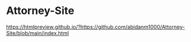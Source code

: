 # Attorney-Site
https://htmlpreview.github.io/?https://github.com/abidanm1000/Attorney-Site/blob/main/index.html
